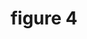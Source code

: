 ---
title: figure 4
layout: service-map
services: 
    - url: http://atlas.cws.ucdavis.edu/arcgis/rest/services/Nitrogen_Sources_and_Loading_to_Groundwater_TR2/Fig04_Current_typical_annual_fertilization_rates/MapServer
      label: 2005 Fertilizer
---